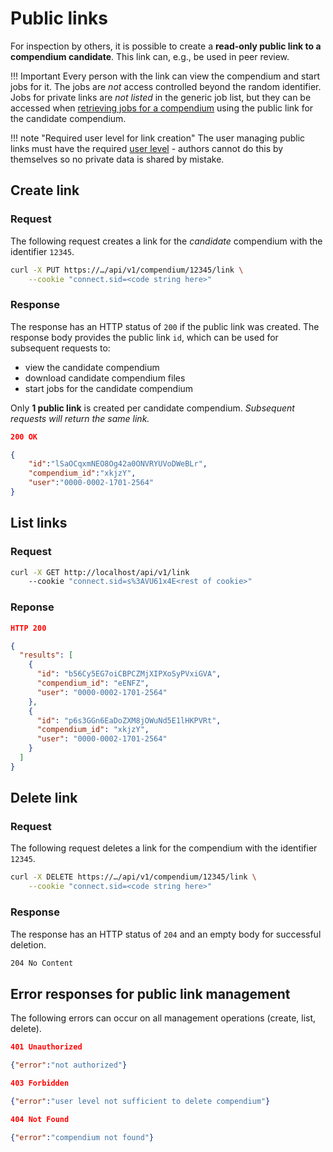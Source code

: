 # Public links

For inspection by others, it is possible to create a **read-only public link to a compendium candidate**.
This link can, e.g., be used in peer review.

!!! Important
    Every person with the link can view the compendium and start jobs for it.
    The jobs are _not_ access controlled beyond the random identifier.
    Jobs for private links are _not listed_ in the generic job list, but they can be accessed when [retrieving jobs for a compendium](view.md#list-related-execution-jobs) using the public link for the candidate compendium.

!!! note "Required user level for link creation"
    The user managing public links must have the required [user level](../user/levels.md) - authors cannot do this by themselves so no private data is shared by mistake.

## Create link

### Request

The following request creates a link for the _candidate_ compendium with the identifier `12345`.

```bash
curl -X PUT https://…/api/v1/compendium/12345/link \
    --cookie "connect.sid=<code string here>"
```

### Response

The response has an HTTP status of `200` if the public link was created.
The response body provides the public link `id`, which can be used for subsequent requests to:

- view the candidate compendium
- download candidate compendium files
- start jobs for the candidate compendium

Only **1 public link** is created per candidate compendium.
_Subsequent requests will return the same link._

```json
200 OK

{
    "id":"lSaOCqxmNEO8Og42a0ONVRYUVoDWeBLr",
    "compendium_id":"xkjzY",
    "user":"0000-0002-1701-2564"
}
```

## List links

### Request

```bash
curl -X GET http://localhost/api/v1/link
    --cookie "connect.sid=s%3AVU61x4E<rest of cookie>"
```

### Reponse

```json
HTTP 200

{
  "results": [
    {
      "id": "b56Cy5EG7oiCBPCZMjXIPXoSyPVxiGVA",
      "compendium_id": "eENFZ",
      "user": "0000-0002-1701-2564"
    },
    {
      "id": "p6s3GGn6EaDoZXM8jOWuNd5E1lHKPVRt",
      "compendium_id": "xkjzY",
      "user": "0000-0002-1701-2564"
    }
  ]
}
```

## Delete link

### Request

The following request deletes a link for the compendium with the identifier `12345`.

```bash
curl -X DELETE https://…/api/v1/compendium/12345/link \
    --cookie "connect.sid=<code string here>"
```

### Response

The response has an HTTP status of `204` and an empty body for successful deletion.

```bash
204 No Content
```

## Error responses for public link management

The following errors can occur on all management operations (create, list, delete).

```json
401 Unauthorized

{"error":"not authorized"}
```

```json
403 Forbidden

{"error":"user level not sufficient to delete compendium"}
```

```json
404 Not Found

{"error":"compendium not found"}
```
